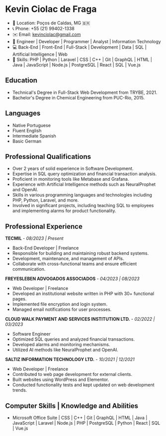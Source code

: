 # Kevin Ciolac de Fraga

- 📍 Location: Poços de Caldas, MG 🇧🇷
- 📞 Phone: +55 (21) 99402-1338
- ✉️ Email: kevinciolac@gmail.com
- 💼 Engineer | Developer | Programmer | Analyst | Information Technology
- 💻 Back-End | Front-End | Full-Stack | Development | Data | SQL | Artificial Intelligence | Web
- 🚀 Skills: PHP | Python | Laravel | CSS | C++ | Git | GraphQL | HTML | Java | JavaScript | Node.js | PostgreSQL | React | SQL | Vue.js

## Education
- Technical's Degree in Full-Stack Web Development from TRYBE, 2021.
- Bachelor's Degree in Chemical Engineering from PUC-Rio, 2015.

## Languages
- Native Portuguese
- Fluent English
- Intermediate Spanish
- Basic German

## Professional Qualifications
- Over 2 years of solid experience in Software Development.
- Expertise in SQL query optimization and financial transaction analysis.
- Proficient in monitoring tools like Metabase and Grafana.
- Experience with Artificial Intelligence methods such as NeuralProphet and OpenAI.
- Skills in various programming languages and technologies including PHP, Python, Laravel, and more.
- Involved in significant projects, including teaching SQL to employees and implementing alarms for product functionality.

## Professional Experience
**TECMIL** - *08/2023 | Present*
- Back-End Developer | Freelance
- Responsible for building and maintaining robust backend systems.
- Development, maintenance, and management of APIs.
- Collaborate with cross-functional teams and ensure efficient communication.

**FREYESLEBEN ADVOGADOS ASSOCIADOS** - *04/2023 | 08/2023*
- Web Developer | Freelance
- Developed an institutional website written in PHP with 30+ functional pages.
- Implemented file encryption and login system.
- Managed email notifications for user processes.

**CLOUD WALK PAYMENT AND SERVICES INSTITUTION LTD.** - *02/2022 | 03/2023*
- Software Engineer
- Optimized SQL queries and analyzed financial transactions.
- Developed alarms and monitoring mechanisms.
- Utilized AI methods like NeuralProphet and OpenAI.

**SALTIZ INFORMATION TECHNOLOGY LTD.** - *10/2021 | 12/2021*
- Web Developer | Freelance
- Contributed to web page development for external clients.
- Built websites using WordPress and Elementor.
- Conducted functionality tests and kept updated on web development trends.

## Computer Skills | Knowledge and Abilities
- Microsoft Office Suite | CSS | C++ | Git | GraphQL | HTML | Java | JavaScript | Laravel | Node.js | PHP | PostgreSQL | Python | React | SQL | Vue.js

